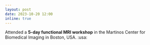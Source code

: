 ```yaml
---
layout: post
date: 2023-10-20 12:00
inline: true
---
```


Attended a **5-day functional MRI workshop** in the Martinos Center for Biomedical Imaging in Boston, USA. :usa:
